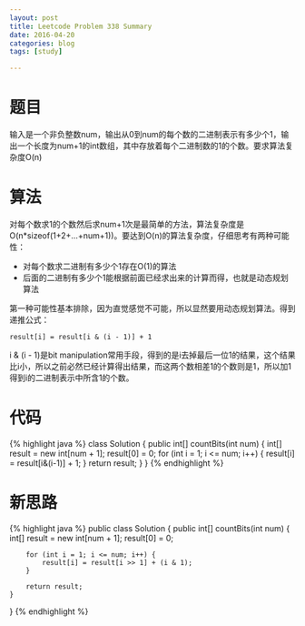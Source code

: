 ```yaml
---
layout: post
title: Leetcode Problem 338 Summary
date: 2016-04-20
categories: blog
tags: [study]

---
```


# 题目

输入是一个非负整数num，输出从0到num的每个数的二进制表示有多少个1，输出一个长度为num+1的int数组，其中存放着每个二进制数的1的个数。要求算法复杂度O(n)

# 算法

对每个数求1的个数然后求num+1次是最简单的方法，算法复杂度是O(n*sizeof(1+2+...+num+1))。要达到O(n)的算法复杂度，仔细思考有两种可能性：

* 对每个数求二进制有多少个1存在O(1)的算法
* 后面的二进制有多少个1能根据前面已经求出来的计算而得，也就是动态规划算法

第一种可能性基本排除，因为直觉感觉不可能，所以显然要用动态规划算法。得到递推公式：

	result[i] = result[i & (i - 1)] + 1
	
i & (i - 1)是bit manipulation常用手段，得到的是i去掉最后一位1的结果，这个结果比i小，所以之前必然已经计算得出结果，而这两个数相差1的个数则是1，所以加1得到i的二进制表示中所含1的个数。

# 代码

{% highlight java %}
class Solution {
	public int[] countBits(int num) {
		int[] result = new int[num + 1];
		result[0] = 0;
		for (int i = 1; i <= num; i++) {
			result[i] = result[i&(i-1)] + 1;
		}
		return result;
	}
}
{% endhighlight %}

# 新思路

{% highlight java %}
public class Solution {
    public int[] countBits(int num) {
        int[] result = new int[num + 1];
        result[0] = 0;
        
        for (int i = 1; i <= num; i++) {
            result[i] = result[i >> 1] + (i & 1);
        }
        
        return result;
    }
}
{% endhighlight %}